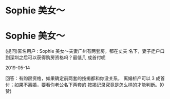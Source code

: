 # Sophie 美女～

# Sophie 美女～

(提问)匿名用户 : Sophie 美女～夫妻广州有两套房，都在丈夫 名下，妻子迁户口到深圳之后可以获得购房资格吗？最低几 成首付呢

2019-05-14

回答：有购房资格，如果确定前两套的按揭都和你没关系， 离婚析产可以 3 成首付；如果不离婚，要看你老公名下两套的 按揭记录究竟是怎么样的才能判断。(0 赞)